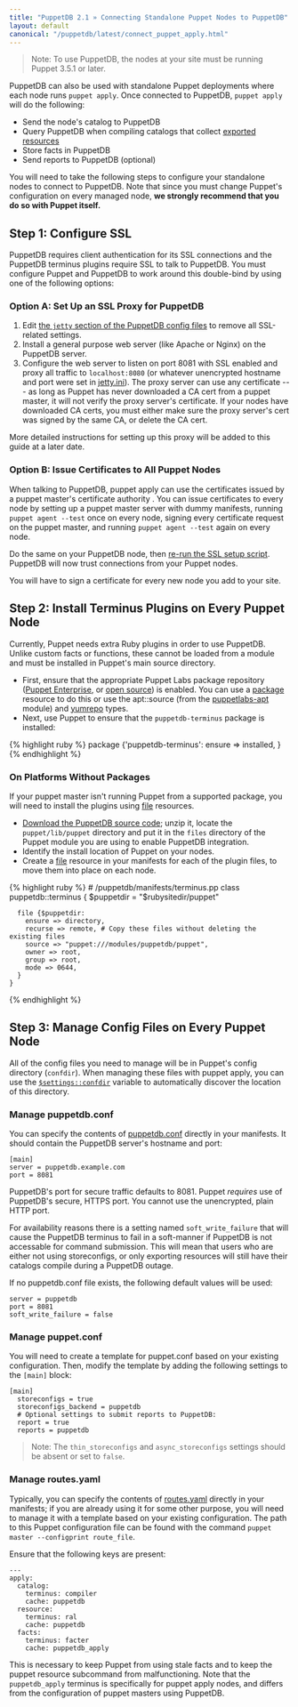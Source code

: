 ```yaml
---
title: "PuppetDB 2.1 » Connecting Standalone Puppet Nodes to PuppetDB"
layout: default
canonical: "/puppetdb/latest/connect_puppet_apply.html"
---
```


[exported]: /puppet/latest/reference/lang_exported.html
[package]: /references/latest/type.html#package
[file]: /references/latest/type.html#file
[yumrepo]: /references/latest/type.html#yumrepo
[apt]: http://forge.puppetlabs.com/puppetlabs/apt
[puppetdb_download]: http://downloads.puppetlabs.com/puppetdb
[puppetdb_conf]: /puppet/latest/reference/config_file_puppetdb.html
[routes_yaml]: /puppet/latest/reference/config_file_routes.html
[exported]: /puppet/latest/reference/lang_exported.html
[jetty]: ./configure.html#jetty-http-settings
[settings_namespace]: /puppet/latest/reference/lang_facts_and_builtin_vars.html#variables-set-by-the-puppet-master
[ssl_script]: ./install_from_source.html#step-3-option-a-run-the-ssl-configuration-script

> Note:  To use PuppetDB, the nodes at your site must be running Puppet 3.5.1 or later.

PuppetDB can also be used with standalone Puppet deployments where each node runs `puppet apply`. Once connected to PuppetDB, `puppet apply` will do the following:

* Send the node's catalog to PuppetDB
* Query PuppetDB when compiling catalogs that collect [exported resources][exported]
* Store facts in PuppetDB
* Send reports to PuppetDB (optional)

You will need to take the following steps to configure your standalone nodes to connect to PuppetDB. Note that since you must change Puppet's configuration on every managed node, **we strongly recommend that you do so with Puppet itself.**

## Step 1: Configure SSL

PuppetDB requires client authentication for its SSL connections and the PuppetDB terminus plugins require SSL to talk to PuppetDB. You must configure Puppet and PuppetDB to work around this double-bind by using one of the following options:

### Option A: Set Up an SSL Proxy for PuppetDB

1. Edit [the `jetty` section of the PuppetDB config files][jetty] to remove all SSL-related settings.
2. Install a general purpose web server (like Apache or Nginx) on the PuppetDB server.
3. Configure the web server to listen on port 8081 with SSL enabled and proxy all traffic to `localhost:8080` (or whatever unencrypted hostname and port were set in [jetty.ini][jetty]). The proxy server can use any certificate --- as long as Puppet has never downloaded a CA cert from a puppet master, it will not verify the proxy server's certificate. If your nodes have downloaded CA certs, you must either make sure the proxy server's cert was signed by the same CA, or delete the CA cert.

<!--TODO-->More detailed instructions for setting up this proxy will be added to this guide at a later date.

### Option B: Issue Certificates to All Puppet Nodes

When talking to PuppetDB, puppet apply can use the certificates issued by a puppet master's certificate authority . You can issue certificates to every node by setting up a puppet master server with dummy manifests, running `puppet agent --test` once on every node, signing every certificate request on the puppet master, and running `puppet agent --test` again on every node.

Do the same on your PuppetDB node, then [re-run the SSL setup script][ssl_script]. PuppetDB will now trust connections from your Puppet nodes.

You will have to sign a certificate for every new node you add to your site.


## Step 2: Install Terminus Plugins on Every Puppet Node

Currently, Puppet needs extra Ruby plugins in order to use PuppetDB. Unlike custom facts or functions, these cannot be loaded from a module and must be installed in Puppet's main source directory.

* First, ensure that the appropriate Puppet Labs package repository ([Puppet Enterprise](/guides/puppetlabs_package_repositories.html#puppet-enterprise-repositories), or [open source](/guides/puppetlabs_package_repositories.html#open-source-repositories)) is enabled. You can use a [package][] resource to do this or use the apt::source (from the [puppetlabs-apt][apt] module) and [yumrepo][] types.
* Next, use Puppet to ensure that the `puppetdb-terminus` package is installed:

{% highlight ruby %}
    package {'puppetdb-terminus':
      ensure => installed,
    }
{% endhighlight %}


### On Platforms Without Packages

If your puppet master isn't running Puppet from a supported package, you will need to install the plugins using [file][] resources.

* [Download the PuppetDB source code][puppetdb_download]; unzip it, locate the `puppet/lib/puppet` directory and put it in the `files` directory of the Puppet module you are using to enable PuppetDB integration.
* Identify the install location of Puppet on your nodes.
* Create a [file][] resource in your manifests for each of the plugin files, to move them into place on each node.

{% highlight ruby %}
    # <modulepath>/puppetdb/manifests/terminus.pp
    class puppetdb::terminus {
      $puppetdir = "$rubysitedir/puppet"

      file {$puppetdir:
        ensure => directory,
        recurse => remote, # Copy these files without deleting the existing files
        source => "puppet:///modules/puppetdb/puppet",
        owner => root,
        group => root,
        mode => 0644,
      }
    }
{% endhighlight %}

## Step 3: Manage Config Files on Every Puppet Node

All of the config files you need to manage will be in Puppet's config directory (`confdir`). When managing these files with puppet apply, you can use the [`$settings::confdir`][settings_namespace] variable to automatically discover the location of this directory.

### Manage puppetdb.conf

You can specify the contents of [puppetdb.conf][puppetdb_conf] directly in your manifests. It should contain the PuppetDB server's hostname and port:

    [main]
    server = puppetdb.example.com
    port = 8081

PuppetDB's port for secure traffic defaults to 8081. Puppet _requires_ use of PuppetDB's secure, HTTPS port. You cannot use the unencrypted, plain HTTP port.

For availability reasons there is a setting named `soft_write_failure` that will cause the PuppetDB terminus to fail in a soft-manner if PuppetDB is not accessable for command submission. This will mean that users who are either not using storeconfigs, or only exporting resources will still have their catalogs compile during a PuppetDB outage.

If no puppetdb.conf file exists, the following default values will be used:

    server = puppetdb
    port = 8081
    soft_write_failure = false

### Manage puppet.conf

You will need to create a template for puppet.conf based on your existing configuration. Then, modify the template by adding the following settings to the `[main]` block:

    [main]
      storeconfigs = true
      storeconfigs_backend = puppetdb
      # Optional settings to submit reports to PuppetDB:
      report = true
      reports = puppetdb

> Note: The `thin_storeconfigs` and `async_storeconfigs` settings should be absent or set to `false`.

### Manage routes.yaml

Typically, you can specify the contents of [routes.yaml][routes_yaml] directly in your manifests; if you are already using it for some other purpose, you will need to manage it with a template based on your existing configuration. The path to this Puppet configuration file can be found with the command `puppet master --configprint route_file`.

Ensure that the following keys are present:

    ---
    apply:
      catalog:
        terminus: compiler
        cache: puppetdb
      resource:
        terminus: ral
        cache: puppetdb
      facts:
        terminus: facter
        cache: puppetdb_apply

This is necessary to keep Puppet from using stale facts and to keep the puppet resource subcommand from malfunctioning. Note that the `puppetdb_apply` terminus is specifically for puppet apply nodes, and differs from the configuration of puppet masters using PuppetDB.
